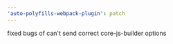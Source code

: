 ```yaml
---
'auto-polyfills-webpack-plugin': patch
---
```


fixed bugs of can't send correct core-js-builder options
